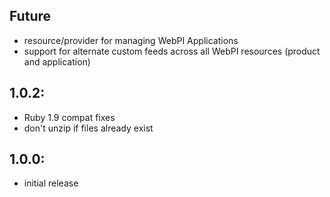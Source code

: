 ## Future

* resource/provider for managing WebPI Applications
* support for alternate custom feeds across all WebPI resources (product and application)

## 1.0.2:

* Ruby 1.9 compat fixes
* don't unzip if files already exist

## 1.0.0:

* initial release
